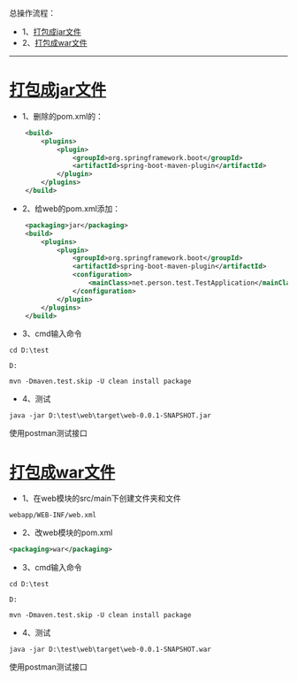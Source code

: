 总操作流程：
- 1、[打包成jar文件](springBoot-01)
- 2、[打包成war文件](springBoot-02)

***

# <a name="springBoot-01" href="#" >打包成jar文件</a>

- 1、删除的pom.xml的：

```xml
    <build>
        <plugins>
            <plugin>
                <groupId>org.springframework.boot</groupId>
                <artifactId>spring-boot-maven-plugin</artifactId>
            </plugin>
        </plugins>
    </build>
```

- 2、给web的pom.xml添加：

```xml
    <packaging>jar</packaging>
    <build>
        <plugins>
            <plugin>
                <groupId>org.springframework.boot</groupId>
                <artifactId>spring-boot-maven-plugin</artifactId>
                <configuration>
                    <mainClass>net.person.test.TestApplication</mainClass>
                </configuration>
            </plugin>
        </plugins>
    </build>
```

- 3、cmd输入命令

```
cd D:\test

D:

mvn -Dmaven.test.skip -U clean install package 

```

- 4、测试

```
java -jar D:\test\web\target\web-0.0.1-SNAPSHOT.jar
```

使用postman测试接口

# <a name="springBoot-02" href="#" >打包成war文件</a>

- 1、在web模块的src/main下创建文件夹和文件

```
webapp/WEB-INF/web.xml
```

- 2、改web模块的pom.xml
```xml
<packaging>war</packaging>
```

- 3、cmd输入命令

```
cd D:\test

D:

mvn -Dmaven.test.skip -U clean install package
```

- 4、测试

```
java -jar D:\test\web\target\web-0.0.1-SNAPSHOT.war
```

使用postman测试接口